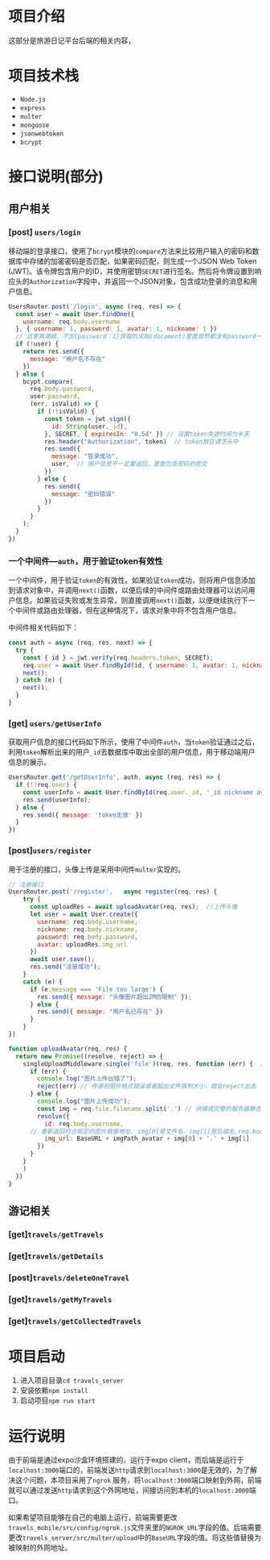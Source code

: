 # 项目介绍

这部分是旅游日记平台后端的相关内容，



# 项目技术栈

- `Node.js`
- `express`
- `multer`
- `mongoose`
- `jsonwebtoken`
- `bcrypt`

# 接口说明(部分)

## 用户相关

### [post] `users/login`  

移动端的登录接口，使用了`bcrypt`模块的`compare`方法来比较用户输入的密码和数据库中存储的加密密码是否匹配，如果密码匹配，则生成一个JSON Web Token (JWT)。该令牌包含用户的ID，并使用密钥`SECRET`进行签名。然后将令牌设置到响应头的`Authorization`字段中，并返回一个JSON对象，包含成功登录的消息和用户信息。

```javascript
UsersRouter.post('/login', async (req, res) => {
  const user = await User.findOne({
    username: req.body.username
  }, { username: 1, password: 1, avatar: 1, nickname: 1 })
  // 这里真滴搞，不加{password：1}获取的文档(document)里面居然都没有password一项，怕不是被默认不返回了？
  if (!user) {
    return res.send({
      message: "用户名不存在"
    })
  } else {
    bcypt.compare(
      req.body.password,
      user.password,
      (err, isValid) => {
        if (!!isValid) {
          const token = jwt.sign({
            id: String(user._id),
          }, SECRET, { expiresIn: "0.5d" }) // 设置token失效时间为半天
          res.header("Authorization", token)  // token放在请求头中
          res.send({
            message: "登录成功",
            user,  // 用户信息不一定要返回，里面包含密码的密文
          })
        } else {
          res.send({
            message: "密码错误"
          })
        }
      }
    );
  }
})
```

### 一个中间件—`auth`，用于验证token有效性

一个中间件，用于验证`token`的有效性。如果验证`token`成功，则将用户信息添加到请求对象中，并调用`next()`函数，以便后续的中间件或路由处理器可以访问用户信息。如果验证失败或发生异常，则直接调用`next()`函数，以便继续执行下一个中间件或路由处理器，但在这种情况下，请求对象中将不包含用户信息。

中间件相关代码如下：

```javascript
const auth = async (req, res, next) => {
  try {
    const { id } = jwt.verify(req.headers.token, SECRET); 
    req.user = await User.findById(id, { username: 1, avatar: 1, nickname: 1 });
    next();
  } catch (e) {
    next();
  }
}
```

### [get] `users/getUserInfo`

获取用户信息的接口代码如下所示，使用了中间件`auth`，当`token`验证通过之后，利用`token`解析出来的用户`_id`去数据库中取出全部的用户信息，用于移动端用户信息的展示。

```javascript
UsersRouter.get('/getUserInfo', auth, async (req, res) => {
  if (!!req.user) {
    const userInfo = await User.findById(req.user._id, '_id nickname avatar collectTravels likeTravels').exec()
    res.send(userInfo);
  } else {
    res.send({ message: 'token无效' })
  }
})
```

### [post]`users/register`

用于注册的接口，头像上传是采用中间件`multer`实现的。

```javascript
// 注册接口
UsersRouter.post('/register',   async register(req, res) {
    try {
      const uploadRes = await uploadAvatar(req, res);  //上传头像
      let user = await User.create({
        username: req.body.username,
        nickname: req.body.nickname,
        password: req.body.password,
        avatar: uploadRes.img_url
      })
      await user.save();
      res.send("注册成功");
    }
    catch (e) {
      if (e.message === 'File too large') {
        res.send({ message: "头像图片超出2M的限制" });
      } else {
        res.send({ message: "用户名已存在" })
      }
    }
})

function uploadAvatar(req, res) {
  return new Promise((resolve, reject) => {
    singleUploadMiddleware.single('file')(req, res, function (err) {  // 单文件
      if (err) {
        console.log("图片上传出错了");
        reject(err) // 传递的图片格式错误或者超出文件限制大小，就会reject出去
      } else {
        console.log("图片上传成功"); 
        const img = req.file.filename.split('.') // 拼接成完整的服务器静态资源图片路径
        resolve({
          id: req.body.username,
      // 重新返回符合规定的图片链接地址. img[0]是文件名，img[1]是后缀名,req.body.username是用户名
          img_url: BaseURL + imgPath_avatar + img[0] + '.' + img[1]
        })
      }
    }
    )
  })
}
```

## 游记相关

### [get]`travels/getTravels`

### [get]`travels/getDetails`

### [post]`travels/deleteOneTravel`

### [get]`travels/getMyTravels`

### [get]`travels/getCollectedTravels`



# 项目启动

1. 进入项目目录`cd travels_server`
2. 安装依赖`npm install`
3. 启动项目`npm run start`

# 运行说明

由于前端是通过expo沙盒环境搭建的，运行于expo client，而后端是运行于`localhost:3000`端口的，前端发送`http`请求到`localhost:3000`是无效的，为了解决这个问题，本项目采用了`ngrok` 服务，将`localhost:3000`端口映射到外网，前端就可以通过发送`http`请求到这个外网地址，间接访问到本机的`localhost:3000`端口。

如果希望项目能够在自己的电脑上运行，前端需要更改`travels_mobile/src/config/ngrok.js`文件夹里的`NGROK_URL`字段的值。后端需要更改`travels_server/src/multer/upload`中的`BaseURL`字段的值。将这些值替换为被映射的外网地址。